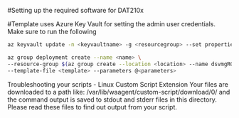#Setting up the required software for DAT210x 

#Template uses Azure Key Vault for setting the admin user credentials. Make sure to run the following

```bash
az keyvault update -n <keyvaultname> -g <resourcegroup> --set properties.enabledForDeployment=true
```

```bash
az group deployment create --name <name> \ 
--resource-group $(az group create --location <location> --name dsvmgRG --output tsv | cut -f4) \
--template-file <template> --parameters @<parameters>
```

Troubleshooting your scripts - Linux Custom Script Extension 
Your files are downloaded to a path like: /var/lib/waagent/custom-script/download/0/ and the command output is saved to stdout and stderr files in this directory. Please read these files to find out output from your script.

